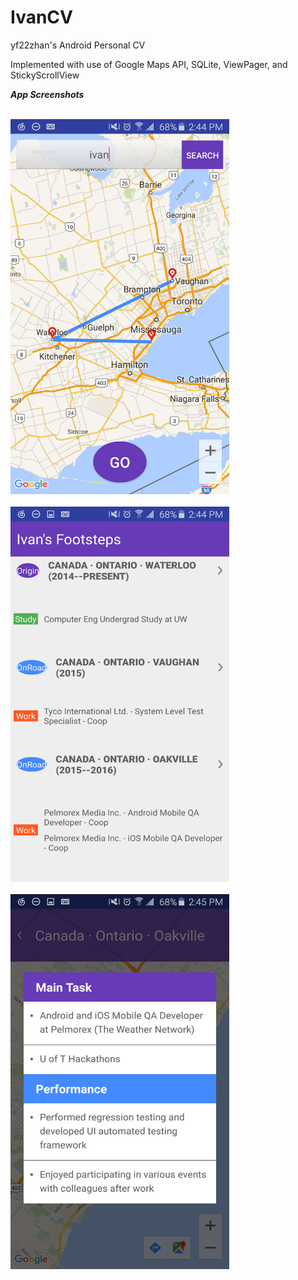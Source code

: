 # IvanCV

yf22zhan's Android Personal CV

Implemented with use of Google Maps API, SQLite, ViewPager, and StickyScrollView

***App Screenshots***

<br>
<img width="350" height="600" src="https://github.com/yf22zhan/IvanCV/blob/master/screenshots/app-main.png" />
<br>
<br>
<img width="350" height="600" src="https://github.com/yf22zhan/IvanCV/blob/master/screenshots/app-list.png" />
<br>
<br>
<img width="350" height="600" src="https://github.com/yf22zhan/IvanCV/blob/master/screenshots/app-detail.png" />
<br>
